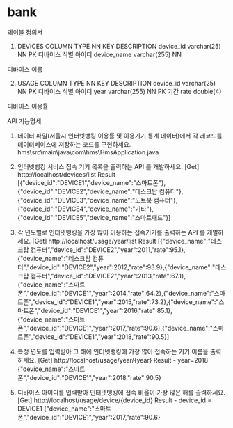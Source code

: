 # bank
테이블 정의서

1. DEVICES
COLUMN
TYPE
NN
KEY
DESCRIPTION
device_id
varchar(25)
NN
PK
디바이스 식별 아이디
device_name
varchar(255)
NN


디바이스 이름

2. USAGE
COLUMN
TYPE
NN
KEY
DESCRIPTION
device_id
varchar(25)
NN
PK
디바이스 식별 아이디
year
varchar(255)
NN
PK
기간
rate
double(4)




디바이스 이용률



API 기능명세

1. 데이터 파일(서울시 인터넷뱅킹 이용률 및 이용기기 통계 데이터)에서 각 레코드를 데이터베이스에 저장하는 코드를 구현하세요.
hms\src\main\java\com\hms\HmsApplication.java

2. 인터넷뱅킹 서비스 접속 기기 목록을 출력하는 API 를 개발하세요.
[Get] http://localhost/devices/list
Result
[{"device_id":"DEVICE1","device_name":"스마트폰"},{"device_id":"DEVICE2","device_name":"데스크탑 컴퓨터"},{"device_id":"DEVICE3","device_name":"노트북 컴퓨터"},{"device_id":"DEVICE4","device_name":"기타"},{"device_id":"DEVICE5","device_name":"스마트패드"}]

3. 각 년도별로 인터넷뱅킹을 가장 많이 이용하는 접속기기를 출력하는 API 를 개발하세요.
[Get] http://localhost/usage/year/list
Result
[{"device_name":"데스크탑 컴퓨터","device_id":"DEVICE2","year":2011,"rate":95.1},{"device_name":"데스크탑 컴퓨터","device_id":"DEVICE2","year":2012,"rate":93.9},{"device_name":"데스크탑 컴퓨터","device_id":"DEVICE2","year":2013,"rate":67.1},{"device_name":"스마트폰","device_id":"DEVICE1","year":2014,"rate":64.2},{"device_name":"스마트폰","device_id":"DEVICE1","year":2015,"rate":73.2},{"device_name":"스마트폰","device_id":"DEVICE1","year":2016,"rate":85.1},{"device_name":"스마트폰","device_id":"DEVICE1","year":2017,"rate":90.6},{"device_name":"스마트폰","device_id":"DEVICE1","year":2018,"rate":90.5}]



4. 특정 년도를 입력받아 그 해에 인터넷뱅킹에 가장 많이 접속하는 기기 이름을 출력하세요.
[Get] http://localhost/usage/year/{year}
Result - year=2018
{"device_name":"스마트폰","device_id":"DEVICE1","year":2018,"rate":90.5}

5. 디바이스 아이디를 입력받아 인터넷뱅킹에 접속 비율이 가장 많은 해를 출력하세요.
[Get] http://localhost/usage/device/{device_id}
Result - device_id = DEVICE1
{"device_name":"스마트폰","device_id":"DEVICE1","year":2017,"rate":90.6}
